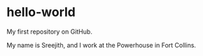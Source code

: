 # hello-world
My first repository on GitHub.

My name is Sreejith, and I work at the Powerhouse in Fort Collins.
